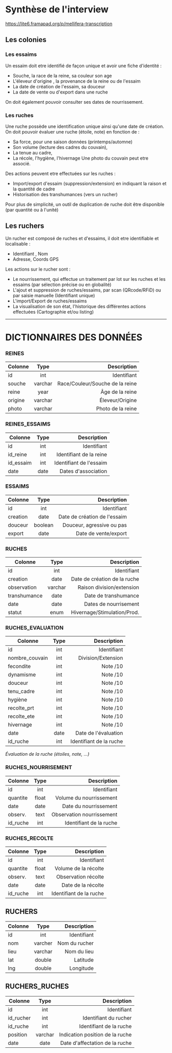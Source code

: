 
# Synthèse de l'interview
https://lite6.framapad.org/p/mellifera-transcription

## Les colonies
### Les essaims
Un essaim doit etre identifié de façon unique et avoir une fiche d'identité :

*  Souche, la race de la reine, sa couleur son age
*  L'éleveur d'origine , la provenance de la reine ou de l'essaim
*  La date de création de l'essaim, sa douceur
*  La date de vente ou d'export dans une ruche

On doit également pouvoir consulter ses dates de nourrissement.

### Les ruches
Une ruche possède une identification unique ainsi qu'une date de création. 
On doit pouvoir évaluer une ruche (étoile, note) en fonction de :

*  Sa force, pour une saison données (printemps/automne) 
*  Son volume (lecture des cadres du couvain), 
*  La tenue au cadre, 
*  La récole, l'hygiène, l'hivernage
Une photo du couvain peut etre associé.

Des actions peuvent etre effectuées sur les ruches :

*  Import/export d'essaim (suppression/extension) en indiquant la raison et la quantité de cadre
*  Historisation des transhumances (vers un rucher)

Pour plus de simplicité, un outil de duplication de ruche doit être disponible (par quantité ou à l'unité)

## Les ruchers
Un rucher est composé de ruches et d'essaims, il doit etre identifiable et localisable :

*  Identifiant , Nom
*  Adresse, Coords GPS

Les actions sur le rucher sont :

*  Le nourrissement, qui effectue un traitement par lot sur les ruches et les essaims (par sélection précise ou en globalité)
*  L'ajout et suppression de ruches/essaims, par scan (QRcode/RFiD) ou par saisie manuelle (Identifiant unique)
*  L'import/Export de ruches/essaims
*  La visualisation de son état, l'historique des différentes actions effectuées (Cartographie et/ou listing)

---

# DICTIONNAIRES DES DONNÉES

### REINES
|  Colonne        |  Type     |  Description                      |
|  -------------  |:---------:|  --------------------------------:|
|  id             |  int      |  Identifiant                      |
|  souche         |  varchar  |  Race/Couleur/Souche de la reine  |
|  reine          |  year     |  Âge de la reine                  |
|  origine        |  varchar  |  Éleveur/Origine                  |
|  photo          |  varchar  |  Photo de la reine                |

### REINES_ESSAIMS
|  Colonne        |  Type     |  Description                      |
|  -------------  |:---------:|  --------------------------------:|
|  id             |  int      |  Identifiant                      |
|  id_reine       |  int      |  Identifiant de la reine          |
|  id_essaim      |  int      |  Identifiant de l'essaim          |
|  date           |  date     |  Dates d'association              |

### ESSAIMS
|  Colonne        |  Type     |  Description                      |
|  -------------  |:---------:|  --------------------------------:|
|  id             |  int      |  Identifiant                      |
|  creation       |  date     |  Date de création de l'essaim     |
|  douceur        |  boolean  |  Douceur, agressive ou pas        |
|  export         |  date     |  Date de vente/export             |

### RUCHES
|  Colonne        |  Type     |  Description                      |
|  -------------  |:---------:|  --------------------------------:|
|  id             |  int      |  Identifiant                      |
|  creation       |  date     |  Date de création de la ruche     |
|  observation    |  varchar  |  Raison division/extension        |
|  transhumance   |  date     |  Date de transhumance             |
|  date           |  date     |  Dates de nourrisement            |
|  statut         |  enum     |  Hivernage/Stimulation/Prod.      |

### RUCHES_EVALUATION
|  Colonne        |  Type     |  Description                      |
|  -------------  |:---------:|  --------------------------------:|
|  id             |  int      |  Identifiant                      |
|  nombre_couvain |  int      |  Division/Extension               |
|  fecondite      |  int      |  Note /10                         |
|  dynamisme      |  int      |  Note /10                         |
|  douceur        |  int      |  Note /10                         |
|  tenu_cadre     |  int      |  Note /10                         |
|  hygiène        |  int      |  Note /10                         |
|  recolte_prt    |  int      |  Note /10                         |
|  recolte_ete    |  int      |  Note /10                         |
|  hivernage      |  int      |  Note /10                         |
|  date           |  date     |  Date de l'évaluation             |
|  id_ruche       |  int      |  Identifiant de la ruche          |
*Évaluation de la ruche (étoiles, note, ...)*

### RUCHES_NOURRISEMENT
|  Colonne        |  Type     |  Description                      |
|  -------------  |:---------:|  --------------------------------:|
|  id             |  int      |  Identifiant                      |
|  quantite       |  float    |  Volume du nourrissement          |
|  date           |  date     |  Date du nourrissement            |
|  observ.        |  text     |  Observation nourrissement        |
|  id_ruche       |  int      |  Identifiant de la ruche          |

### RUCHES_RECOLTE
|  Colonne        |  Type     |  Description                      |
|  -------------  |:---------:|  --------------------------------:|
|  id             |  int      |  Identifiant                      |
|  quantite       |  float    |  Volume de la récolte             |
|  observ.        |  text     |  Observation récolte              |
|  date           |  date     |  Date de la récolte               |
|  id_ruche       |  int      |  Identifiant de la ruche          |


## RUCHERS
|  Colonne        |  Type     |  Description                      |
|  -------------  |:---------:|  --------------------------------:|
|  id             |  int      |  Identifiant                      |
|  nom            |  varcher  |  Nom du rucher                    |
|  lieu           |  varchar  |  Nom du lieu                      |
|  lat            |  double   |  Latitude                         |
|  lng            |  double   |  Longitude                        |

## RUCHERS_RUCHES
|  Colonne        |  Type     |  Description                      |
|  -------------  |:---------:|  --------------------------------:|
|  id             |  int      |  Identifiant                      |
|  id_rucher      |  int      |  Identifiant du rucher            |
|  id_ruche       |  int      |  Identifiant de la ruche          |
|  position       |  varchar  |  Indication position de la ruche  |
|  date           |  date     |  Date d'affectation de la ruche   |

